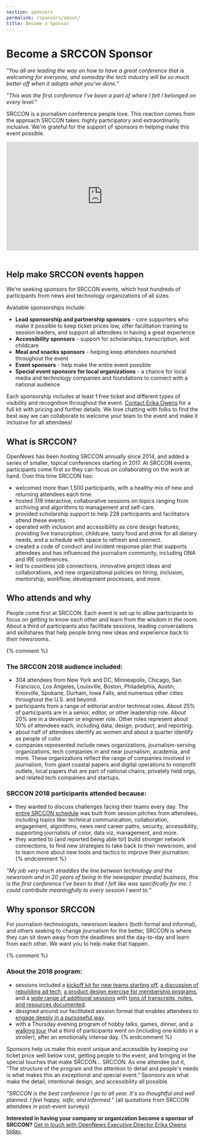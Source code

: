 ```yaml
---
section: sponsors
permalink: /sponsors/about/
title: Become a Sponsor
---
```


# Become a SRCCON Sponsor

_"You all are leading the way on how to have a great conference that is welcoming for everyone, and someday the tech industry will be so much better off when it adopts what you've done."_ 

_"This was the first conference I've been a part of where I felt I belonged on every level."_ 

SRCCON is a journalism conference people love. This reaction comes from the approach SRCCON takes: highly participatory and extraordinarily inclusive. We're grateful for the support of sponsors in helping make this event possible.

<style>.embed-container { position: relative; padding-bottom: 56.25%; margin-bottom: 50px; height: 0; overflow: hidden; max-width: 100%; } .embed-container iframe, .embed-container object, .embed-container embed { position: absolute; top: 0; left: 0; width: 100%; height: 100%; }</style><div class='embed-container'><iframe src='https://player.vimeo.com/video/180221748' frameborder='0' webkitAllowFullScreen mozallowfullscreen allowFullScreen></iframe></div>


## Help make SRCCON events happen

We're seeking sponsors for SRCCON events, which host hundreds of participants from news and technology organizations of all sizes.

Available sponsorships include:

* **Lead sponsorship and partnership sponsors** - core supporters who make it possible to keep ticket prices low, offer facilitation training to session leaders, and support all attendees in having a great experience
* **Accessibility sponsors** - support for scholarships, transcription, and childcare
* **Meal and snacks sponsors** - helping keep attendees nourished throughout the event
* **Event sponsors** - help make the entire event possible
* **Special event sponsors for local organizations** - a chance for local media and technology companies and foundations to connect with a national audience

Each sponsorship includes at least 1 free ticket and different types of visibility and recognition throughout the event. [Contact Erika Owens](mailto:erika@opennews.org) for a full kit with pricing and further details. We love chatting with folks to find the best way we can collaborate to welcome your team to the event and make it inclusive for all attendees!

## What is SRCCON?

OpenNews has been hosting SRCCON annually since 2014, and added a series of smaller, topical conferences starting in 2017. At SRCCON events, participants come first so they can focus on collaborating on the work at hand. Over this time SRCCON has:

- welcomed more than 1,500 participants, with a healthy mix of new and returning attendees each time.
- hosted 319 interactive, collaborative sessions on topics ranging from archiving and algorithms to management and self-care.
- provided scholarship support to help 228 participants and facilitators attend these events.
- operated with inclusion and accessibility as core design features, providing live transcription, childcare, tasty food and drink for all dietary needs, and a schedule with space to refresh and connect.
- created a code of conduct and incident response plan that supports attendees and has influenced the journalism community, including ONA and IRE conferences.
- led to countless job connections, innovative project ideas and collaborations, and new organizational policies on hiring, inclusion, mentorship, workflow, development processes, and more.

## Who attends and why

People come first at SRCCON. Each event is set up to allow participants to focus on getting to know each other and learn from the wisdom in the room. About a third of participants also facilitate sessions, leading conversations and skillshares that help people bring new ideas and experience back to their newsrooms. 

{% comment %}
### The SRCCON 2018 audience included:

- 304 attendees from New York and DC, Minneapolis, Chicago, San Francisco, Los Angeles, Louisville, Boston, Philadelphia, Austin, Knoxville, Spokane, Durham, Iowa Falls, and numerous other cities throughout the U.S. and beyond.
- participants from a range of editorial and/or technical roles. About 25% of participants are in a senior, editor, or other leadership role. About 20% are in a developer or engineer role. Other roles represent about 10% of attendees each, including data, design, product, and reporting.
- about half of attendees identify as women and about a quarter identify as people of color.
- companies represented include news organizations, journalism-serving organizations, tech companies in and near journalism, academia, and more. These organizations reflect the range of companies involved in journalism, from giant coastal papers and digital operations to nonprofit outlets, local papers that are part of national chains, privately held orgs, and related tech companies and startups.

### SRCCON 2018 participants attended because:

- they wanted to discuss challenges facing their teams every day. The [entire SRCCON schedule](https://2018.srccon.org/schedule) was built from session pitches from attendees, including topics like: technical communication, collaboration, engagement, algorithms, news nerd career paths, security, accessibility, supporting journalists of color, data viz, management, and more.
- they wanted to (and reported being able to!) build stronger network connections, to find new strategies to take back to their newsroom, and to learn more about new tools and tactics to improve their journalism.
{% endcomment %}

_“My job very much straddles the line between technology and the newsroom and in 20 years of being in the newspaper (media) business, this is the first conference I've been to that I felt like was specifically for me. I could contribute meaningfully to every session I went to.”_

## Why sponsor SRCCON

For journalism-technologists, newsroom leaders (both formal and informal), and others seeking to change journalism for the better, SRCCON is where they can sit down away from the deadlines and the day-to-day and learn from each other. We want you to help make that happen.

{% comment %}
### About the 2018 program:

- sessions included a [kickoff kit for new teams starting off](https://www.dropbox.com/s/i8nvfri3zh5jk8b/Kickoff%20Kit%20Packet.pdf?dl=0), [a discussion of rebuilding ad tech](https://docs.google.com/presentation/d/1_6Kp6eMFEvB9nPHtzyJxOdiJPMxYn1KEFdyCWYBpK6o/edit#slide=id.gc6fa3c898_0_0), [a product design exercise for membership programs](https://building.theatlantic.com/designing-a-membership-program-in-75-minutes-with-help-from-a-few-d20s-8b78bfc890f7), and a [wide range of additional sessions](https://2018.srccon.org/schedule) with [tons of transcripts, notes, and resources documented](https://2018.srccon.org/documentation/).
- designed around our facilitated session format that enables attendees to [engage deeply in a purposeful way](https://source.opennews.org/articles/srccon-great-conference-sessions/).
- with a Thursday evening program of hobby talks, games, dinner, and a [walking tour](https://2018.srccon.org/schedule/#_session-thursday-evening-1-walking-tour) that a third of participants went on (including one kiddo in a stroller), after an emotionally intense day.
{% endcomment %}

Sponsors help us make this event unique and accessible by keeping our ticket price well below cost, getting people to the event, and bringing in the special touches that make SRCCON… SRCCON. As one attendee put it, “The structure of the program and the attention to detail and people's needs is what makes this an exceptional and special event.” Sponsors are what make the detail, intentional design, and accessibility all possible.

_“SRCCON is the best conference I go to all year. It's so thoughtful and well planned. I feel happy, safe, and informed.”_ (all quotations from SRCCON attendees in post-event surveys)

**Interested in having your company or organization become a sponsor of SRCCON?** [Get in touch with OpenNews Executive Director Erika Owens today.](mailto:erika@opennews.org)
